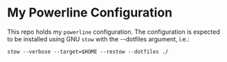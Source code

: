 # My Powerline Configuration

This repo holds my `powerline` configuration. The configuration is
expected to be installed using GNU `stow` with the --dotfiles
argument, i.e.:

	stow --verbose --target=$HOME --restow --dotfiles ./
